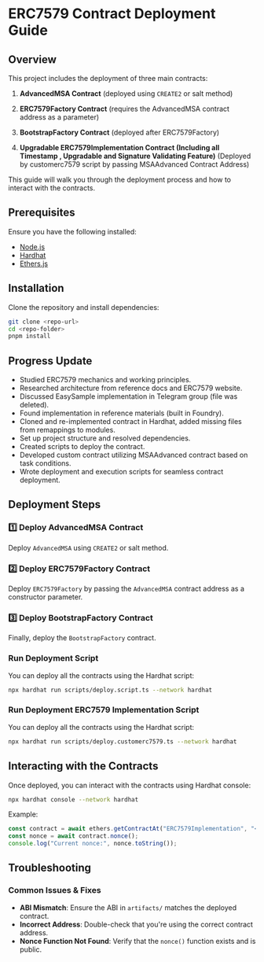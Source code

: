 # ERC7579 Contract Deployment Guide

## Overview
This project includes the deployment of three main contracts:
1. **AdvancedMSA Contract** (deployed using `CREATE2` or salt method)
2. **ERC7579Factory Contract** (requires the AdvancedMSA contract address as a parameter)
3. **BootstrapFactory Contract** (deployed after ERC7579Factory)

4. **Upgradable ERC7579Implementation Contract (Including all Timestamp , Upgradable and Signature Validating Feature)** (Deployed by customerc7579 script by passing MSAAdvanced Contract Address)

This guide will walk you through the deployment process and how to interact with the contracts.

## Prerequisites
Ensure you have the following installed:
- [Node.js](https://nodejs.org/)
- [Hardhat](https://hardhat.org/)
- [Ethers.js](https://docs.ethers.org/)

## Installation
Clone the repository and install dependencies:
```sh
git clone <repo-url>
cd <repo-folder>
pnpm install
```

## Progress Update

- Studied ERC7579 mechanics and working principles.
- Researched architecture from reference docs and ERC7579 website.
- Discussed EasySample implementation in Telegram group (file was deleted).
- Found implementation in reference materials (built in Foundry).
- Cloned and re-implemented contract in Hardhat, added missing files from remappings to modules.
- Set up project structure and resolved dependencies.
- Created scripts to deploy the contract.
- Developed custom contract utilizing MSAAdvanced contract based on task conditions.
- Wrote deployment and execution scripts for seamless contract deployment.

## Deployment Steps
### 1️⃣ Deploy AdvancedMSA Contract
Deploy `AdvancedMSA` using `CREATE2` or salt method.

### 2️⃣ Deploy ERC7579Factory Contract
Deploy `ERC7579Factory` by passing the `AdvancedMSA` contract address as a constructor parameter.

### 3️⃣ Deploy BootstrapFactory Contract
Finally, deploy the `BootstrapFactory` contract.

### Run Deployment Script
You can deploy all the contracts using the Hardhat script:
```sh
npx hardhat run scripts/deploy.script.ts --network hardhat
```

### Run Deployment ERC7579 Implementation Script
You can deploy all the contracts using the Hardhat script:
```sh
npx hardhat run scripts/deploy.customerc7579.ts --network hardhat
```


## Interacting with the Contracts
Once deployed, you can interact with the contracts using Hardhat console:
```sh
npx hardhat console --network hardhat
```
Example:
```js
const contract = await ethers.getContractAt("ERC7579Implementation", "<deployed_address>");
const nonce = await contract.nonce();
console.log("Current nonce:", nonce.toString());
```

## Troubleshooting
### Common Issues & Fixes
- **ABI Mismatch**: Ensure the ABI in `artifacts/` matches the deployed contract.
- **Incorrect Address**: Double-check that you're using the correct contract address.
- **Nonce Function Not Found**: Verify that the `nonce()` function exists and is public.